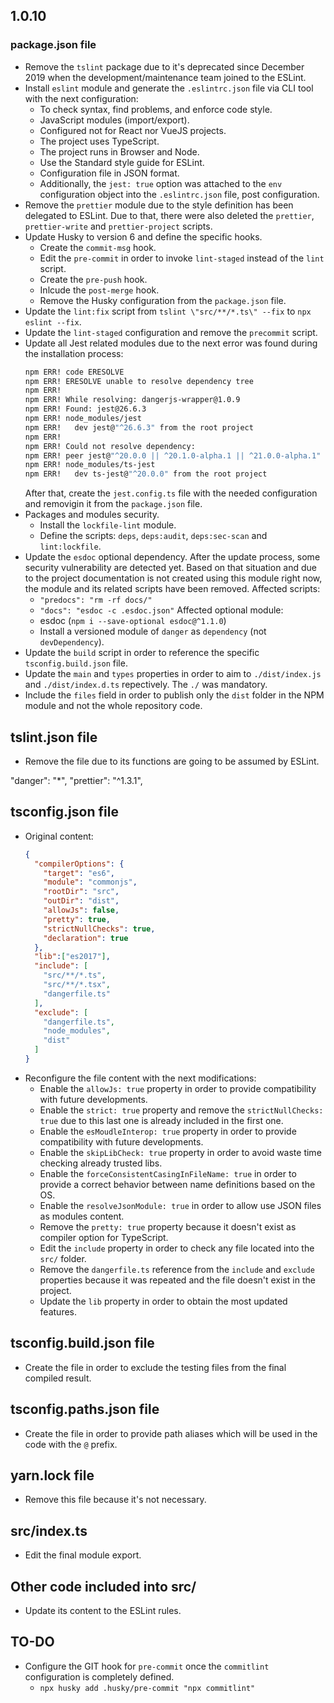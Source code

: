 ## 1.0.10

### package.json file

- Remove the `tslint` package due to it's deprecated since December 2019 when the development/maintenance team joined to the ESLint.
- Install `eslint` module and generate the `.eslintrc.json` file via CLI tool with the next configuration:
  - To check syntax, find problems, and enforce code style.
  - JavaScript modules (import/export).
  - Configured not for React nor VueJS projects.
  - The project uses TypeScript.
  - The project runs in Browser and Node.
  - Use the Standard style guide for ESLint.
  - Configuration file in JSON format.
  - Additionally, the `jest: true` option was attached to the `env` configuration object into the `.eslintrc.json` file, post configuration.
- Remove the `prettier` module due to the style definition has been delegated to ESLint. Due to that, there were also deleted the `prettier`, `prettier-write` and `prettier-project` scripts.
- Update Husky to version 6 and define the specific hooks.
  - Create the `commit-msg` hook.
  - Edit the `pre-commit` in order to invoke `lint-staged` instead of the `lint` script.
  - Create the `pre-push` hook.
  - Inlcude the `post-merge` hook.
  - Remove the Husky configuration from the `package.json` file.
- Update the `lint:fix` script from `tslint \"src/**/*.ts\" --fix` to `npx eslint --fix`.
- Update the `lint-staged` configuration and remove the `precommit` script.
- Update all Jest related modules due to the next error was found during the installation process:
  ```sh
  npm ERR! code ERESOLVE
  npm ERR! ERESOLVE unable to resolve dependency tree
  npm ERR! 
  npm ERR! While resolving: dangerjs-wrapper@1.0.9
  npm ERR! Found: jest@26.6.3
  npm ERR! node_modules/jest
  npm ERR!   dev jest@"^26.6.3" from the root project
  npm ERR! 
  npm ERR! Could not resolve dependency:
  npm ERR! peer jest@"^20.0.0 || ^20.1.0-alpha.1 || ^21.0.0-alpha.1" from ts-jest@20.0.14
  npm ERR! node_modules/ts-jest
  npm ERR!   dev ts-jest@"^20.0.0" from the root project
  ```
  After that, create the `jest.config.ts` file with the needed configuration and removigin it from the `package.json` file.
- Packages and modules security.
  - Install the `lockfile-lint` module.
  - Define the scripts: `deps`, `deps:audit`, `deps:sec-scan` and `lint:lockfile`.
- Update the `esdoc` optional dependency. After the update process, some security vulnerability are detected yet.
  Based on that situation and due to the project documentation is not created using this module right now, the module and its related scripts have been removed.
  Affected scripts:
  - `"predocs": "rm -rf docs/"`
  - `"docs": "esdoc -c .esdoc.json"`
  Affected optional module:
  - esdoc (`npm i --save-optional esdoc@^1.1.0`)
  - Install a versioned module of `danger` as `dependency` (not `devDependency`).
- Update the `build` script in order to reference the specific `tsconfig.build.json` file.
- Update the `main` and `types` properties in order to aim to `./dist/index.js` and `./dist/index.d.ts` repectively. The `./` was mandatory.
- Include the `files` field in order to publish only the `dist` folder in the NPM module and not the whole repository code.

## tslint.json file

- Remove the file due to its functions are going to be assumed by ESLint.

"danger": "*",
"prettier": "^1.3.1",

## tsconfig.json file

- Original content:
  ```json
  {
    "compilerOptions": {
      "target": "es6",
      "module": "commonjs",
      "rootDir": "src",
      "outDir": "dist",
      "allowJs": false,
      "pretty": true,
      "strictNullChecks": true,
      "declaration": true
    },
    "lib":["es2017"],
    "include": [
      "src/**/*.ts",
      "src/**/*.tsx",
      "dangerfile.ts"
    ],
    "exclude": [
      "dangerfile.ts",
      "node_modules",
      "dist"
    ]
  }
  ```
- Reconfigure the file content with the next modifications:
  - Enable the `allowJs: true` property in order to provide compatibility with future developments.
  - Enable the `strict: true` property and remove the `strictNullChecks: true` due to this last one is already included in the first one.
  - Enable the `esMoudleInterop: true` property in order to provide compatibility with future developments.
  - Enable the `skipLibCheck: true` property in order to avoid waste time checking already trusted libs.
  - Enable the `forceConsistentCasingInFileName: true` in order to provide a correct behavior between name definitions based on the OS.
  - Enable the `resolveJsonModule: true` in order to allow use JSON files as modules content.
  - Remove the `pretty: true` property because it doesn't exist as compiler option for TypeScript.
  - Edit the `include` property in order to check any file located into the `src/` folder.
  - Remove the `dangerfile.ts` reference from the `include` and `exclude` properties because it was repeated and the file doesn't exist in the project.
  - Update the `lib` property in order to obtain the most updated features.

## tsconfig.build.json file

- Create the file in order to exclude the testing files from the final compiled result.

## tsconfig.paths.json file

- Create the file in order to provide path aliases which will be used in the code with the `@` prefix.

## yarn.lock file

- Remove this file because it's not necessary.

## src/index.ts

- Edit the final module export.

## Other code included into src/

- Update its content to the ESLint rules.

## TO-DO

- Configure the GIT hook for `pre-commit` once the `commitlint` configuration is completely defined.
  - `npx husky add .husky/pre-commit "npx commitlint"`